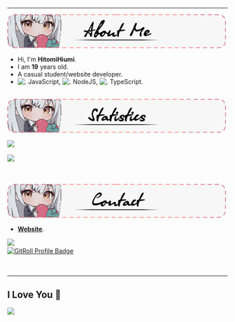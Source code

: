 
<hr>
<div>
<img src="About%20Me.png" width="500">
</div>

<ul>
  <li>Hi, I'm <b>HitomiHiumi</b>.</li>
  <li>️I am <b>19</b> years old.</li>
  <li>A casual student/website developer.</li>
  <li><img src="https://i.imgur.com/Xjb867j.png" alt="." width="16" height="16"/> JavaScript, <img src="https://i.imgur.com/eZxBcrA.png" alt="." width="16" height="16"/> NodeJS, <img src="https://www.typescriptlang.org/favicon-32x32.png" alt="." width="16" height="16"/> TypeScript.</li>
</ul>
<br>
<img src="./Statistics.png" width="500">

![](https://github-readme-stats.vercel.app/api?username=hitomihiumi&show_icons=true&theme=swift&count_private=true&include_all_commits=true)

![](https://github-readme-stats.vercel.app/api/top-langs?username=hitomihiumi&show_icons=true&theme=swift&layout=compact)

<br><br>
<img src="./Contact.png" width="500">

<ul>
  <li><strong><a href="https://hitomihiumi.xyz/">Website</a></strong>.</li>
</ul>

<div>
    <a href="https://discord.com/users/991777093312585808" target="_blank">
        <img src="https://lanyard.cnrad.dev/api/991777093312585808?idleMessage=%22I%20love%20you!%22&showDisplayName=true&theme=dark&bg=282A36&borderRadius=15px&animated=true">
    </a>
</div>
<div>
    <a href="https://gitroll.io/profile/uuDL9TP6YIcQTEsSP9mJ0dKVUIqX2" target="_blank">
        <img style="width: 40%" src="https://gitroll.io/api/badges/profiles/v1/uuDL9TP6YIcQTEsSP9mJ0dKVUIqX2?theme=kawaiiCat" alt="GitRoll Profile Badge"/>
    </a>
</div>
<br><br>
<hr>

## I Love You 💜

![](https://moe-counter.glitch.me/get/@hitomihiumi?theme=rule34)
